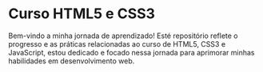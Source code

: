 # Curso HTML5 e CSS3
Bem-vindo a minha jornada de aprendizado! Esté repositório reflete o progresso e as práticas relacionadas ao curso de HTML5, CSS3 e JavaScript, estou dedicado e focado nessa jornada para aprimorar minhas habilidades em desenvolvimento web.
<!---ajçdlkfja --->

